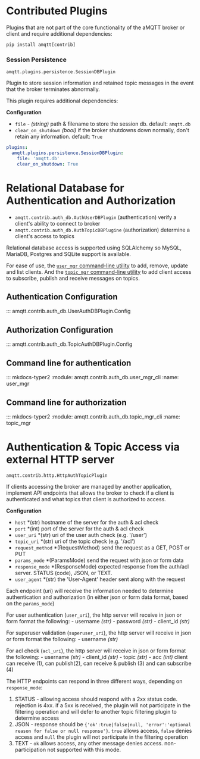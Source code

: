 # Contributed Plugins

Plugins that are not part of the core functionality of the aMQTT broker or client and require additional dependencies:

`pip install amqtt[contrib]`

### Session Persistence

`amqtt.plugins.persistence.SessionDBPlugin`

Plugin to store session information and retained topic messages in the event that the broker terminates abnormally.

This plugin requires additional dependencies:

**Configuration**

- `file` - *(string)* path & filename to store the session db. default: `amqtt.db`
- `clear_on_shutdown` *(bool)* if the broker shutdowns down normally, don't retain any information. default: `True`

```yaml
plugins:
  amqtt.plugins.persistence.SessionDBPlugin:
    file: 'amqtt.db'
    clear_on_shutdown: True
```

# Relational Database for Authentication and Authorization

- `amqtt.contrib.auth_db.AuthUserDBPlugin` (authentication) verify a client's ability to connect to broker
- `amqtt.contrib.auth_db.AuthTopicDBPlugine` (authorization) determine a client's access to topics  

Relational database access is supported using SQLAlchemy so MySQL, MariaDB, Postgres and SQLite support is available.

For ease of use, the [`user_mgr` command-line utility](contrib_plugins.md/#user_mgr) to add, remove, update and 
list clients. And the [`topic_mgr` command-line utility](contrib_plugins.md/#user_topic) to add client access to
subscribe, publish and receive messages on topics.

## Authentication Configuration

::: amqtt.contrib.auth_db.UserAuthDBPlugin.Config

## Authorization Configuration

::: amqtt.contrib.auth_db.TopicAuthDBPlugin.Config

## Command line for authentication

::: mkdocs-typer2
    :module: amqtt.contrib.auth_db.user_mgr_cli
    :name: user_mgr

## Command line for authorization

::: mkdocs-typer2
    :module: amqtt.contrib.auth_db.topic_mgr_cli
    :name: topic_mgr

# Authentication & Topic Access via external HTTP server

`amqtt.contrib.http.HttpAuthTopicPlugin`

If clients accessing the broker are managed by another application, implement API endpoints
that allows the broker to check if a client is authenticated and what topics that client
is authorized to access.

**Configuration**

- `host` *(str) hostname of the server for the auth & acl check
- `port` *(int) port of the server for the auth & acl check
- `user_uri` *(str) uri of the user auth check (e.g. '/user')
- `topic_uri` *(str) uri of the topic check (e.g. '/acl')
- `request_method` *(RequestMethod) send the request as a GET, POST or PUT
- `params_mode` *(ParamsMode) send the request with json or form data
- `response_mode` *(ResponseMode) expected response from the auth/acl server. STATUS (code), JSON, or TEXT.
- `user_agent` *(str) the 'User-Agent' header sent along with the request

Each endpoint (uri) will receive the information needed to determine authentication and authorization (in either
json or form data format, based on the `params_mode`)

For user authentication (`user_uri`), the http server will receive in json or form format the following:
    - username *(str)*
    - password *(str)*
    - client_id *(str)*

For superuser validation (`superuser_uri`), the http server will receive in json or form format the following:
    - username *(str)*

For acl check (`acl_uri`), the http server will receive in json or form format the following:
    - username *(str)*
    - client_id *(str)*
    - topic *(str)*
    - acc *(int)* client can receive (1), can publish(2), can receive & publish (3) and can subscribe (4)


The HTTP endpoints can respond in three different ways, depending on `response_mode`:

1. STATUS - allowing access should respond with a 2xx status code. rejection is 4xx. 
    if a 5xx is received, the plugin will not participate in the filtering operation and will defer to another topic filtering plugin to determine access
2. JSON - response should be `{'ok':true|false|null, 'error':'optional reason for false or null response'}`.
   `true` allows access, `false` denies access and `null` the plugin will not participate in the filtering operation
3. TEXT - `ok` allows access, any other message denies access. non-participation not supported with this mode.

